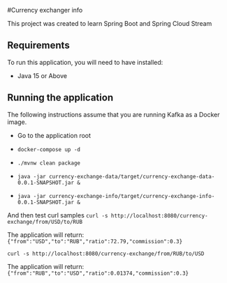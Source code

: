 #Currency exchanger info

This project was created to learn Spring Boot and Spring Cloud Stream

## Requirements

To run this application, you will need to have installed:

* Java 15 or Above

## Running the application

The following instructions assume that you are running Kafka as a Docker image.

* Go to the application root
* `docker-compose up -d`

* `./mvnw clean package`

* `java -jar currency-exchange-data/target/currency-exchange-data-0.0.1-SNAPSHOT.jar &`

* `java -jar currency-exchange-info/target/currency-exchange-info-0.0.1-SNAPSHOT.jar &`

And then test curl samples
`curl -s http://localhost:8080/currency-exchange/from/USD/to/RUB`

The application will return:
`{"from":"USD","to":"RUB","ratio":72.79,"commission":0.3}`

`curl -s http://localhost:8080/currency-exchange/from/RUB/to/USD`

The application will return:
`{"from":"RUB","to":"USD","ratio":0.01374,"commission":0.3}`
